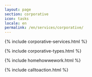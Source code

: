 ```yaml
---
layout: page
section: corporative
icon: tasks
locale: en
permalink: /en/services/corporative/
---
```


{% include corporative-services.html %}

{% include corporative-types.html %}

{% include homehowwework.html %}

{% include calltoaction.html %}
